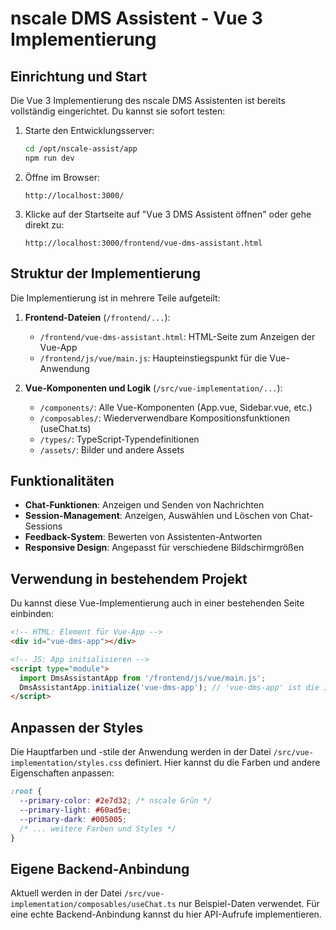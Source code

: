 # nscale DMS Assistent - Vue 3 Implementierung

## Einrichtung und Start

Die Vue 3 Implementierung des nscale DMS Assistenten ist bereits vollständig eingerichtet. Du kannst sie sofort testen:

1. Starte den Entwicklungsserver:
   ```bash
   cd /opt/nscale-assist/app
   npm run dev
   ```

2. Öffne im Browser:
   ```
   http://localhost:3000/
   ```

3. Klicke auf der Startseite auf "Vue 3 DMS Assistent öffnen" oder gehe direkt zu:
   ```
   http://localhost:3000/frontend/vue-dms-assistant.html
   ```

## Struktur der Implementierung

Die Implementierung ist in mehrere Teile aufgeteilt:

1. **Frontend-Dateien** (`/frontend/...`):
   - `/frontend/vue-dms-assistant.html`: HTML-Seite zum Anzeigen der Vue-App
   - `/frontend/js/vue/main.js`: Haupteinstiegspunkt für die Vue-Anwendung

2. **Vue-Komponenten und Logik** (`/src/vue-implementation/...`):
   - `/components/`: Alle Vue-Komponenten (App.vue, Sidebar.vue, etc.)
   - `/composables/`: Wiederverwendbare Kompositionsfunktionen (useChat.ts)
   - `/types/`: TypeScript-Typendefinitionen
   - `/assets/`: Bilder und andere Assets

## Funktionalitäten

- **Chat-Funktionen**: Anzeigen und Senden von Nachrichten
- **Session-Management**: Anzeigen, Auswählen und Löschen von Chat-Sessions
- **Feedback-System**: Bewerten von Assistenten-Antworten
- **Responsive Design**: Angepasst für verschiedene Bildschirmgrößen

## Verwendung in bestehendem Projekt

Du kannst diese Vue-Implementierung auch in einer bestehenden Seite einbinden:

```html
<!-- HTML: Element für Vue-App -->
<div id="vue-dms-app"></div>

<!-- JS: App initialisieren -->
<script type="module">
  import DmsAssistantApp from '/frontend/js/vue/main.js';
  DmsAssistantApp.initialize('vue-dms-app'); // 'vue-dms-app' ist die ID des Zielelements
</script>
```

## Anpassen der Styles

Die Hauptfarben und -stile der Anwendung werden in der Datei `/src/vue-implementation/styles.css` definiert. Hier kannst du die Farben und andere Eigenschaften anpassen:

```css
:root {
  --primary-color: #2e7d32; /* nscale Grün */
  --primary-light: #60ad5e;
  --primary-dark: #005005;
  /* ... weitere Farben und Styles */
}
```

## Eigene Backend-Anbindung

Aktuell werden in der Datei `/src/vue-implementation/composables/useChat.ts` nur Beispiel-Daten verwendet. Für eine echte Backend-Anbindung kannst du hier API-Aufrufe implementieren.